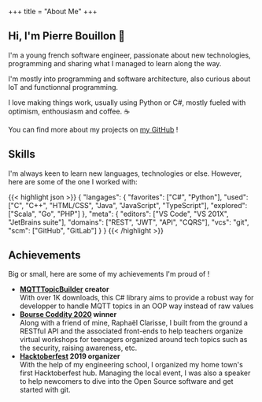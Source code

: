 +++
title = "About Me"
+++

## Hi, I'm Pierre Bouillon 👋

I'm a young french software engineer, passionate about new technologies,
programming and sharing what I managed to learn along the way.

I'm mostly into programming and software architecture, also curious
about IoT and functionnal programming.

I love making things work, usually using Python or C#, mostly fueled with
optimism, enthousiasm and coffee. ☕

You can find more about my projects on [my GitHub](https://github.com/pbouillon) !

## Skills

I'm always keen to learn new languages, technologies or else. However, here
are some of the one I worked with:

{{< highlight json >}}
{
    "langages": {
        "favorites": ["C#", "Python"],
        "used": ["C", "C++", "HTML/CSS", "Java", "JavaScript", "TypeScript"],
        "explored": ["Scala", "Go", "PHP"]
    },
    "meta": {
        "editors": ["VS Code", "VS 201X", "JetBrains suite"],
        "domains": ["REST", "JWT", "API", "CQRS"],
        "vcs": "git",
        "scm": ["GitHub", "GitLab"]
    }
}
{{< /highlight >}}

## Achievements

Big or small, here are some of my achievements I'm proud of !

- **[MQTTTopicBuilder](https://github.com/pBouillon/MqttTopicBuilder) creator**  
  With over 1K downloads, this C# library aims to provide a robust way for
  developper to handle MQTT topics in an OOP way instead of raw values
- **[Bourse Coddity 2020](https://bourse.coddity.com/) winner**  
  Along with a friend of mine, Raphaël Clarisse, I built from the ground a
  RESTful API and the associated front-ends to help teachers organize virtual
  workshops for teenagers organized around tech topics such as the security,
  raising awareness, etc. 
- **[Hacktoberfest](https://hacktoberfest.digitalocean.com/) 2019 organizer**  
  With the help of my engineering school, I organized my home town's first
  Hacktoberfest hub. Managing the local event, I was also a speaker to help
  newcomers to dive into the Open Source software and get started with git.
